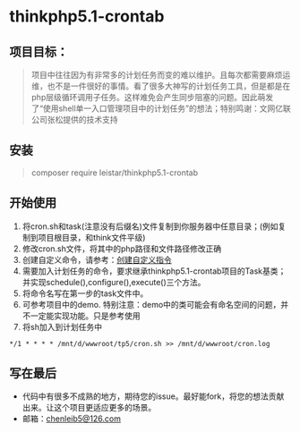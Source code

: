# thinkphp5.1-crontab
## 项目目标：
> 项目中往往因为有非常多的计划任务而变的难以维护。且每次都需要麻烦运维，也不是一件很好的事情。看了很多大神写的计划任务工具，但是都是在php层级循环调用子任务。这样难免会产生同步阻塞的问题。因此萌发了“使用shell单一入口管理项目中的计划任务”的想法；特别鸣谢：文网亿联公司张松提供的技术支持
## 安装
> composer require leistar/thinkphp5.1-crontab
## 开始使用
1. 将cron.sh和task(注意没有后缀名)文件复制到你服务器中任意目录；(例如复制到项目根目录，和think文件平级)
2. 修改cron.sh文件，将其中的php路径和文件路径修改正确
3. 创建自定义命令，请参考：[创建自定义指令](https://www.kancloud.cn/manual/thinkphp5_1/354146/ "创建自定义指令")
4. 需要加入计划任务的命令，要求继承thinkphp5.1-crontab项目的Task基类；并实现schedule(),configure(),execute()三个方法。
5. 将命令名写在第一步的task文件中。
6. 可参考项目中的demo. 特别注意：demo中的类可能会有命名空间的问题，并不一定能实现功能。只是参考使用
7. 将sh加入到计划任务中
```
*/1 * * * * /mnt/d/wwwroot/tp5/cron.sh >> /mnt/d/wwwroot/cron.log
```
## 写在最后
- 代码中有很多不成熟的地方，期待您的issue。最好能fork，将您的想法贡献出来。让这个项目更适应更多的场景。
- 邮箱：chenleib5@126.com